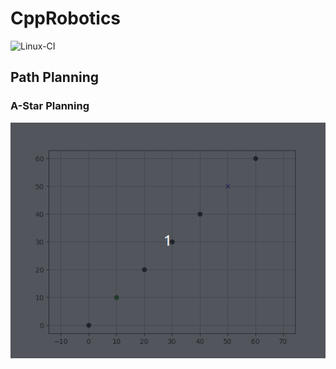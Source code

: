 # CppRobotics

![Linux-CI](https://github.com/harderthan/CppRobotics/actions/workflows/linux-ci.yml/badge.svg)

## Path Planning

### A-Star Planning

![a_star](https://github.com/harderthan/CppRobotics/raw/main/doc/img/path_planning/a_star.gif)
